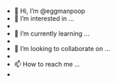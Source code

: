 - 👋 Hi, I’m @eggmanpoop
- 👀 I’m interested in ...
- 
- 🌱 I’m currently learning ...
- 
- 💞️ I’m looking to collaborate on ...
- 
- 📫 How to reach me ...
- 
<!---
eggmanpoop/eggmanpoop is a ✨ special ✨ repository because its `README.md` (this file) appears on your GitHub profile.
You can click the Preview link to take a look at your changes.
--->
